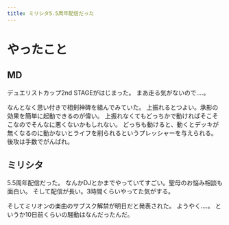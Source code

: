 ```yaml
---
title: ミリシタ5.5周年配信だった
---
```


# やったこと

## MD

デュエリストカップ2nd STAGEがはじまった。
まあ走る気がないので‥‥。

なんとなく思い付きで相剣神碑を組んでみていた。
上振れるとつよい。承影の効果を簡単に起動できるのが偉い。
上振れなくてもどっちかで動ければそこそこなのでそんなに悪くないかもしれない。
どっちも動けると、動くとデッキが無くなるのに動かないとライフを削られるというプレッシャーを与えられる。
後攻は手数でがんばれ。

## ミリシタ

5.5周年配信だった。
なんかDJとかまでやっていてすごい。聖母のお悩み相談も面白い。
そして配信が長い。3時間くらいやってた気がする。

そしてミリオンの楽曲のサブスク解禁が明日だと発表された。
ようやく‥‥。
というか10日前くらいの騒動はなんだったんだ。
